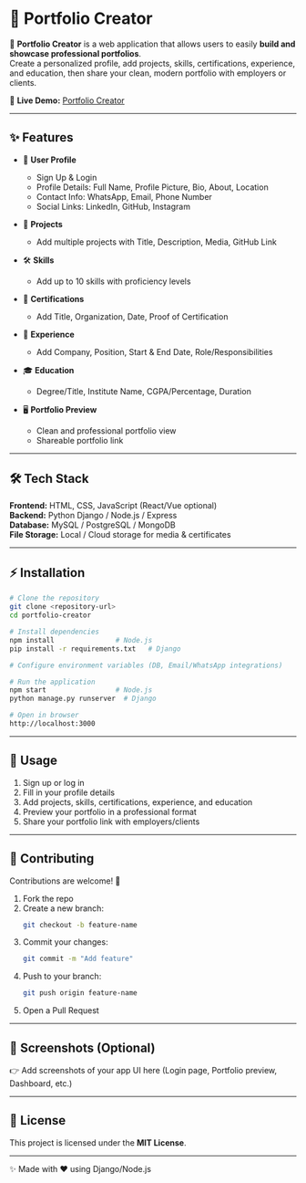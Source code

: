# 🌟 Portfolio Creator

🚀 **Portfolio Creator** is a web application that allows users to easily **build and showcase professional portfolios**.  
Create a personalized profile, add projects, skills, certifications, experience, and education, then share your clean, modern portfolio with employers or clients.  

🔗 **Live Demo:** [Portfolio Creator](https://santcoder20.pythonanywhere.com/)  

---

## ✨ Features

- 👤 **User Profile**
  - Sign Up & Login  
  - Profile Details: Full Name, Profile Picture, Bio, About, Location  
  - Contact Info: WhatsApp, Email, Phone Number  
  - Social Links: LinkedIn, GitHub, Instagram  

- 📂 **Projects**
  - Add multiple projects with Title, Description, Media, GitHub Link  

- 🛠 **Skills**
  - Add up to 10 skills with proficiency levels  

- 📜 **Certifications**
  - Add Title, Organization, Date, Proof of Certification  

- 💼 **Experience**
  - Add Company, Position, Start & End Date, Role/Responsibilities  

- 🎓 **Education**
  - Degree/Title, Institute Name, CGPA/Percentage, Duration  

- 🖥 **Portfolio Preview**
  - Clean and professional portfolio view  
  - Shareable portfolio link  

---

## 🛠 Tech Stack

**Frontend:** HTML, CSS, JavaScript (React/Vue optional)  
**Backend:** Python Django / Node.js / Express  
**Database:** MySQL / PostgreSQL / MongoDB  
**File Storage:** Local / Cloud storage for media & certificates  

---

## ⚡ Installation

```bash
# Clone the repository
git clone <repository-url>
cd portfolio-creator

# Install dependencies
npm install               # Node.js
pip install -r requirements.txt   # Django

# Configure environment variables (DB, Email/WhatsApp integrations)

# Run the application
npm start                 # Node.js
python manage.py runserver  # Django

# Open in browser
http://localhost:3000
```

---

## 🚀 Usage

1. Sign up or log in  
2. Fill in your profile details  
3. Add projects, skills, certifications, experience, and education  
4. Preview your portfolio in a professional format  
5. Share your portfolio link with employers/clients  

---

## 🤝 Contributing

Contributions are welcome! 🎉  

1. Fork the repo  
2. Create a new branch:  
   ```bash
   git checkout -b feature-name
   ```  
3. Commit your changes:  
   ```bash
   git commit -m "Add feature"
   ```  
4. Push to your branch:  
   ```bash
   git push origin feature-name
   ```  
5. Open a Pull Request  

---

## 📸 Screenshots (Optional)

👉 Add screenshots of your app UI here (Login page, Portfolio preview, Dashboard, etc.)  

---

## 📜 License

This project is licensed under the **MIT License**.  

---

✨ Made with ❤️ using Django/Node.js  
